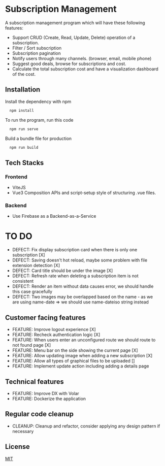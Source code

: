# Subscription Management

A subscription management program which will have these following features:

- Support CRUD (Create, Read, Update, Delete) operation of a subscription.
- Filter / Sort subscription
- Subscription pagination
- Notify users through many channels. (browser, email, mobile phone)
- Suggest good deals, browse for subscriptions and cost.
- Calculate the total subscription cost and have a visualization dashboard of the cost.




## Installation

Install the dependency with npm

```bash
  npm install 
```

To run the program, run this code
```bash
  npm run serve
```

Build a bundle file for production
```bash
  npm run build
```

## Tech Stacks

### Frontend

- ViteJS
- Vue3 Composition APIs and script-setup style of structuring .vue files.

### Backend
- Use Firebase as a Backend-as-a-Service

# TO DO


- DEFECT: Fix display subscription card when there is only one subscription [X]
- DEFECT: Saving doesn't hot reload, maybe some problem with file extension detection [X] 
- DEFECT: Card title should be under the image [X]
- DEFECT: Refresh rate when deleting a subscription item is not consistent
- DEFECT: Render an item without data causes error, we should handle this case gracefully
- DEFECT: Two images may be overlapped based on the name - as we are using name-date => we should use name-dateiso string instead

## Customer facing features
- FEATURE: Improve logout experience [X]
- FEATURE: Recheck authentication logic [X]
- FEATURE: When users enter an unconfigured route we should route to not found page [X]
- FEATURE: Menu bar on the side showing the current page [X]
- FEATURE: Allow updating image when adding a new subscription [X]
- FEATURE: Allow all types of graphical files to be uploaded []
- FEATURE: Implement update action including adding a details page

## Technical features
- FEATURE: Improve DX with Volar
- FEATURE: Dockerize the application

## Regular code cleanup
- CLEANUP: Cleanup and refactor, consider applying any design pattern if necessary

## License

[MIT](https://choosealicense.com/licenses/mit/)
